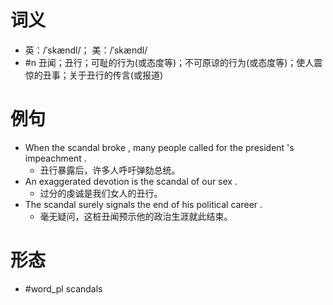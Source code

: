 # 词义
- 英：/ˈskændl/； 美：/ˈskændl/
- #n 丑闻；丑行；可耻的行为(或态度等)；不可原谅的行为(或态度等)；使人震惊的丑事；关于丑行的传言(或报道)
# 例句
- When the scandal broke , many people called for the president 's impeachment .
	- 丑行暴露后，许多人呼吁弹劾总统。
- An exaggerated devotion is the scandal of our sex .
	- 过分的虔诚是我们女人的丑行。
- The scandal surely signals the end of his political career .
	- 毫无疑问，这桩丑闻预示他的政治生涯就此结束。
# 形态
- #word_pl scandals
